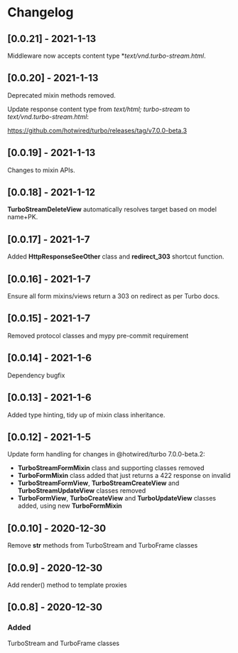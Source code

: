 # Changelog

## [0.0.21] - 2021-1-13

Middleware now accepts content type **text/vnd.turbo-stream.html*.

## [0.0.20] - 2021-1-13

Deprecated mixin methods removed.

Update response content type from *text/html; turbo-stream* to *text/vnd.turbo-stream.html*:

https://github.com/hotwired/turbo/releases/tag/v7.0.0-beta.3

## [0.0.19] - 2021-1-13

Changes to mixin APIs.

## [0.0.18] - 2021-1-12

**TurboStreamDeleteView** automatically resolves target based on model name+PK.

## [0.0.17] - 2021-1-7

Added **HttpResponseSeeOther** class and **redirect_303** shortcut function.

## [0.0.16] - 2021-1-7

Ensure all form mixins/views return a 303 on redirect as per Turbo docs.

## [0.0.15] - 2021-1-7

Removed protocol classes and mypy pre-commit requirement

## [0.0.14] - 2021-1-6

Dependency bugfix

## [0.0.13] - 2021-1-6

Added type hinting, tidy up of mixin class inheritance.

## [0.0.12] - 2021-1-5

Update form handling for changes in @hotwired/turbo 7.0.0-beta.2:

  - **TurboStreamFormMixin** class and supporting classes removed
  - **TurboFormMixin** class added that just returns a 422 response on invalid
  - **TurboStreamFormView**, **TurboStreamCreateView** and **TurboStreamUpdateView** classes removed
  - **TurboFormView**, **TurboCreateView** and **TurboUpdateView** classes added, using new **TurboFormMixin**

## [0.0.10] - 2020-12-30

Remove __str__ methods from TurboStream and TurboFrame classes

## [0.0.9] - 2020-12-30

Add render() method to template proxies

## [0.0.8] - 2020-12-30

### Added

TurboStream and TurboFrame classes
